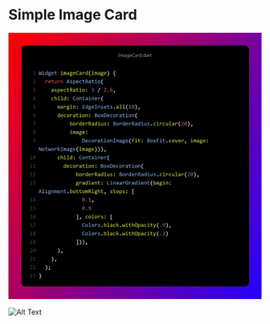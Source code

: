 # Simple Image Card 

![alt text](https://github.com/mehdihosseinimoghadam/Flutter/blob/main/1/Widget.png)

![Alt Text](https://github.com/mehdihosseinimoghadam/Flutter/blob/main/1/imageCard.gif)
